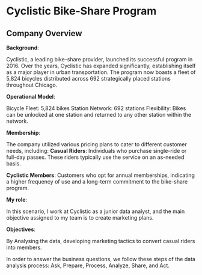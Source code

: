 # Cyclistic Bike-Share Program
## Company Overview

**Background**:

Cyclistic, a leading bike-share provider, launched its successful program in 2016. Over the years, Cyclistic has expanded significantly, establishing itself as a major player in urban transportation. The program now boasts a fleet of 5,824 bicycles distributed across 692 strategically placed stations throughout Chicago.

**Operational Model**:

Bicycle Fleet: 5,824 bikes
Station Network: 692 stations
Flexibility: Bikes can be unlocked at one station and returned to any other station within the network.

**Membership**:

The company utilized various pricing plans to cater to different customer needs, including:
**Casual Riders**: Individuals who purchase single-ride or full-day passes. These riders typically use the service on an as-needed basis.

**Cyclistic Members**: Customers who opt for annual memberships, indicating a higher frequency of use and a long-term commitment to the bike-share program.

**My role**:

In this scenario, I work at Cyclistic as a junior data analyst, and the main objective assigned to my team is to create marketing plans.

**Objectives**: 

By Analysing the data, developing marketing tactics to convert casual riders into members.

In order to answer the business questions, we follow these steps of the data analysis process: Ask, Prepare, Process, Analyze, Share, and Act.
